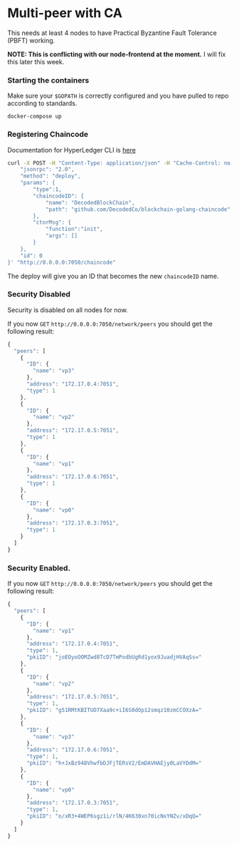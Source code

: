 # Multi-peer with CA

This needs at least 4 nodes to have Practical Byzantine Fault Tolerance (PBFT) working.

**NOTE: This is conflicting with our node-frontend at the moment.** I will fix this later this week.

### Starting the containers

Make sure your `$GOPATH` is correctly configured and you have pulled to repo according to standards.

```
docker-compose up
```

### Registering Chaincode

Documentation for HyperLedger CLI is [here](https://github.com/hyperledger/fabric/blob/master/docs/protocol-spec.md#6313-chaincode-deploy)

```bash
curl -X POST -H "Content-Type: application/json" -H "Cache-Control: no-cache" -H "Postman-Token: 74a9cd60-8c61-c0c4-ac0d-39ca203285dd" -d '{
    "jsonrpc": "2.0", 
    "method": "deploy",  
    "params": {
        "type":1, 
        "chaincodeID": {
            "name": "DecodedBlockChain",
            "path": "github.com/DecodedCo/blockchain-golang-chaincode"
        }, 
        "ctorMsg": { 
            "function":"init", 
            "args": [] 
        } 
    },
    "id": 0
}' "http://0.0.0.0:7050/chaincode"
```

The deploy will give you an ID that becomes the new `chaincodeID` name.

### Security Disabled

Security is disabled on all nodes for now.

If you now `GET` `http://0.0.0.0:7050/network/peers` you should get the following result:

```javascript
{
  "peers": [
    {
      "ID": {
        "name": "vp3"
      },
      "address": "172.17.0.4:7051",
      "type": 1
    },
    {
      "ID": {
        "name": "vp2"
      },
      "address": "172.17.0.5:7051",
      "type": 1
    },
    {
      "ID": {
        "name": "vp1"
      },
      "address": "172.17.0.6:7051",
      "type": 1
    },
    {
      "ID": {
        "name": "vp0"
      },
      "address": "172.17.0.3:7051",
      "type": 1
    }
  ]
}
```

### Security Enabled.

If you now `GET` `http://0.0.0.0:7050/network/peers` you should get the following result:

```javascript
{
  "peers": [
    {
      "ID": {
        "name": "vp1"
      },
      "address": "172.17.0.4:7051",
      "type": 1,
      "pkiID": "joEOyoOOMZwd8TcD7TmPodbUgRd1yox9JuadjHVAqSs="
    },
    {
      "ID": {
        "name": "vp2"
      },
      "address": "172.17.0.5:7051",
      "type": 1,
      "pkiID": "g51RMtKBITUO7Xaa9c+iI6S0dOp12smqz10zmCCOXzA="
    },
    {
      "ID": {
        "name": "vp3"
      },
      "address": "172.17.0.6:7051",
      "type": 1,
      "pkiID": "h+JxBz948VhwfbDJFjTERsV2/EmDAVHAEjy0LaVYDdM="
    },
    {
      "ID": {
        "name": "vp0"
      },
      "address": "172.17.0.3:7051",
      "type": 1,
      "pkiID": "o/xR3+4WEP6sgz1i/rlN/4K630xn70icNxYNZv/xDqQ="
    }
  ]
}
```